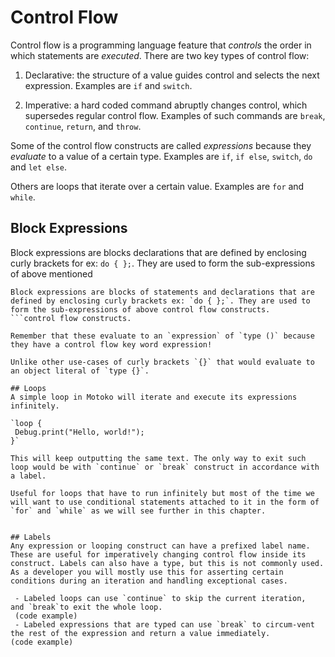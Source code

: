 # Control Flow
Control flow is a programming language feature that _controls_ the order in which statements are _executed_. There are two key types of control flow:

1.  Declarative: the structure of a value guides control and selects the next expression. Examples are `if` and `switch`.
    
2.  Imperative: a hard coded command abruptly changes control, which supersedes regular control flow. Examples of such commands are `break`, `continue`, `return`, and `throw`.

Some of the control flow constructs are called _expressions_ because they _evaluate_ to a value of a certain type. Examples are `if`, `if else`, `switch`, `do` and `let else`.

Others are loops that iterate over a certain value. Examples are `for` and `while`. 

## Block Expressions

Block expressions are blocks declarations that are defined by enclosing curly brackets for ex: `do { };`. They are used to form the sub-expressions of above mentioned 
```suggestion
Block expressions are blocks of statements and declarations that are defined by enclosing curly brackets ex: `do { };`. They are used to form the sub-expressions of above control flow constructs.
```control flow constructs.

Remember that these evaluate to an `expression` of `type ()` because they have a control flow key word expression!

Unlike other use-cases of curly brackets `{}` that would evaluate to an object literal of `type {}`. 

## Loops
A simple loop in Motoko will iterate and execute its expressions infinitely.

`loop {
 Debug.print("Hello, world!");
}`

This will keep outputting the same text. The only way to exit such loop would be with `continue` or `break` construct in accordance with a label.

Useful for loops that have to run infinitely but most of the time we will want to use conditional statements attached to it in the form of `for` and `while` as we will see further in this chapter.
 

## Labels
Any expression or looping construct can have a prefixed label name. 
These are useful for imperatively changing control flow inside its construct. Labels can also have a type, but this is not commonly used.
As a developer you will mostly use this for asserting certain conditions during an iteration and handling exceptional cases.

 - Labeled loops can use `continue` to skip the current iteration,  and `break`to exit the whole loop.
 (code example)
 - Labeled expressions that are typed can use `break` to circum-vent the rest of the expression and return a value immediately. 
(code example)




